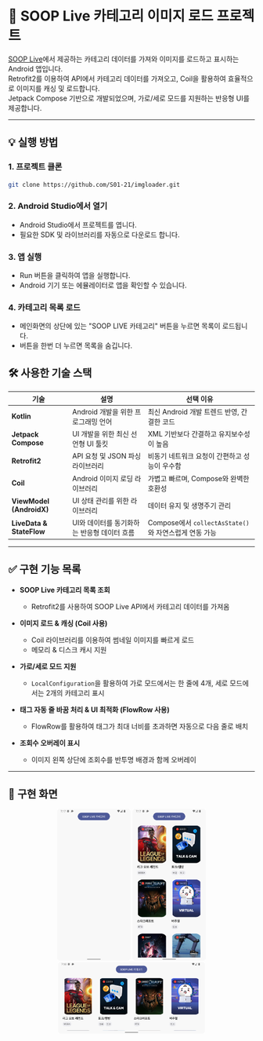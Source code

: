 # 📓 SOOP Live 카테고리 이미지 로드 프로젝트

[SOOP Live](https://www.sooplive.co.kr/directory/category)에서 제공하는 카테고리 데이터를 가져와 이미지를 로드하고 표시하는 Android 앱입니다.  
Retrofit2를 이용하여 API에서 카테고리 데이터를 가져오고, Coil을 활용하여 효율적으로 이미지를 캐싱 및 로드합니다.  
Jetpack Compose 기반으로 개발되었으며, 가로/세로 모드를 지원하는 반응형 UI를 제공합니다.

---

## 💡 실행 방법

### **1. 프로젝트 클론**
```sh
git clone https://github.com/S01-21/imgloader.git
```

### **2. Android Studio에서 열기**
- Android Studio에서 프로젝트를 엽니다.
- 필요한 SDK 및 라이브러리를 자동으로 다운로드 합니다.

### **3. 앱 실행**
- Run 버튼을 클릭하여 앱을 실행합니다.
- Android 기기 또는 에뮬레이터로 앱을 확인할 수 있습니다.

### **4. 카테고리 목록 로드**
- 메인화면의 상단에 있는 "SOOP LIVE 카테고리" 버튼을 누르면 목록이 로드됩니다.
- 버튼을 한번 더 누르면 목록을 숨깁니다.

## 🛠️ 사용한 기술 스택

| 기술 | 설명 | 선택 이유 |
|------|------|----------|
| **Kotlin** | Android 개발을 위한 프로그래밍 언어 | 최신 Android 개발 트렌드 반영, 간결한 코드 |
| **Jetpack Compose** | UI 개발을 위한 최신 선언형 UI 툴킷 | XML 기반보다 간결하고 유지보수성이 높음 |
| **Retrofit2** | API 요청 및 JSON 파싱 라이브러리 | 비동기 네트워크 요청이 간편하고 성능이 우수함 |
| **Coil** | Android 이미지 로딩 라이브러리 | 가볍고 빠르며, Compose와 완벽한 호환성 |
| **ViewModel (AndroidX)** | UI 상태 관리를 위한 라이브러리 | 데이터 유지 및 생명주기 관리 |
| **LiveData & StateFlow** | UI와 데이터를 동기화하는 반응형 데이터 흐름 | Compose에서 `collectAsState()`와 자연스럽게 연동 가능 |

---

## ✅ 구현 기능 목록

- **SOOP Live 카테고리 목록 조회**
    - Retrofit2를 사용하여 SOOP Live API에서 카테고리 데이터를 가져옴

- **이미지 로드 & 캐싱 (Coil 사용)**
    - Coil 라이브러리를 이용하여 썸네일 이미지를 빠르게 로드
    - 메모리 & 디스크 캐시 지원

- **가로/세로 모드 지원**
    - `LocalConfiguration`을 활용하여 가로 모드에서는 한 줄에 4개, 세로 모드에서는 2개의 카테고리 표시

- **태그 자동 줄 바꿈 처리 & UI 최적화 (FlowRow 사용)**
    - FlowRow를 활용하여 태그가 최대 너비를 초과하면 자동으로 다음 줄로 배치

- **조회수 오버레이 표시**
    - 이미지 왼쪽 상단에 조회수를 반투명 배경과 함께 오버레이

---

## 📱 구현 화면

<p align="center">
  <img src="images/Screenshot_main.png" alt="메인" width="150"/>
  <img src="images/Screenshot_list.png" alt="목록" width="150"/>
  <img src="images/Screenshot_list2.png" alt="목록_가로" width="300"/>
</p>
